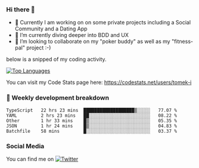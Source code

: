 ### Hi there 👋


- 🔭 Currently I am working on on some private projects including a Social Community and a Dating App
- 🌱 I’m currently diving deeper into BDD and UX
- 👯 I’m looking to collaborate on my "poker buddy" as well as my "fitness-pal" project :-)

below is a snipped of my coding activity.
<!--
**tomek-i/tomek-i** is a ✨ _special_ ✨ repository because its `README.md` (this file) appears on your GitHub profile.

Here are some ideas to get you started:

- 🔭 I’m currently working on ...
- 🌱 I’m currently learning ...
- 👯 I’m looking to collaborate on ...
- 🤔 I’m looking for help with ...
- 💬 Ask me about ...
- 📫 How to reach me: ...
- 😄 Pronouns: ...
- ⚡ Fun fact: ...
-->
[![Top Languages](https://github-readme-stats.vercel.app/api/top-langs/?username=tomek-i&layout=compact)](https://github.com/tomek-i)

You can visit my Code Stats page here: https://codestats.net/users/tomek-i

### 💬 Weekly development breakdown
<!--START_SECTION:waka-->
```text
TypeScript   22 hrs 23 mins  ███████████████████▒░░░░░   77.07 % 
YAML         2 hrs 23 mins   ██░░░░░░░░░░░░░░░░░░░░░░░   08.22 % 
Other        1 hr 33 mins    █▒░░░░░░░░░░░░░░░░░░░░░░░   05.35 % 
JSON         1 hr 24 mins    █▒░░░░░░░░░░░░░░░░░░░░░░░   04.83 % 
Batchfile    58 mins         █░░░░░░░░░░░░░░░░░░░░░░░░   03.37 % 
```
<!--END_SECTION:waka-->

<!-- Actual text -->

### Social Media
You can find me on [![Twitter][1.2]][1]

<!-- Icons -->

[1.2]: http://i.imgur.com/wWzX9uB.png 


<!-- Links to your social media accounts -->

[1]: https://twitter.com/tomek_i
